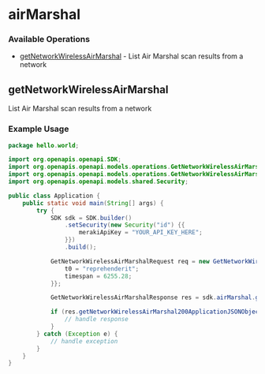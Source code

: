 # airMarshal

### Available Operations

* [getNetworkWirelessAirMarshal](#getnetworkwirelessairmarshal) - List Air Marshal scan results from a network

## getNetworkWirelessAirMarshal

List Air Marshal scan results from a network

### Example Usage

```java
package hello.world;

import org.openapis.openapi.SDK;
import org.openapis.openapi.models.operations.GetNetworkWirelessAirMarshalRequest;
import org.openapis.openapi.models.operations.GetNetworkWirelessAirMarshalResponse;
import org.openapis.openapi.models.shared.Security;

public class Application {
    public static void main(String[] args) {
        try {
            SDK sdk = SDK.builder()
                .setSecurity(new Security("id") {{
                    merakiApiKey = "YOUR_API_KEY_HERE";
                }})
                .build();

            GetNetworkWirelessAirMarshalRequest req = new GetNetworkWirelessAirMarshalRequest("quis") {{
                t0 = "reprehenderit";
                timespan = 6255.28;
            }};            

            GetNetworkWirelessAirMarshalResponse res = sdk.airMarshal.getNetworkWirelessAirMarshal(req);

            if (res.getNetworkWirelessAirMarshal200ApplicationJSONObjects != null) {
                // handle response
            }
        } catch (Exception e) {
            // handle exception
        }
    }
}
```
